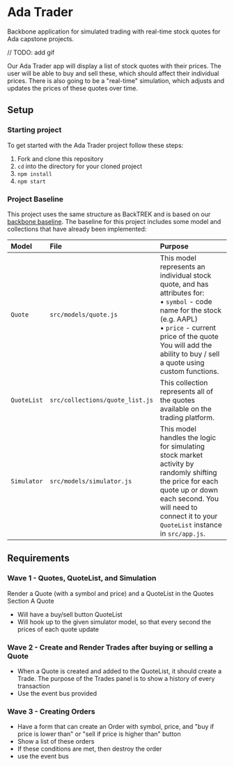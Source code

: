 # Ada Trader
Backbone application for simulated trading with real-time stock quotes for Ada capstone projects.

// TODO: add gif

Our Ada Trader app will display a list of stock quotes with their prices. The user will be able to buy and sell these, which should affect their individual prices. There is also going to be a "real-time" simulation, which adjusts and updates the prices of these quotes over time.

## Setup
### Starting project
To get started with the Ada Trader project follow these steps:

1. Fork and clone this repository
1. `cd` into the directory for your cloned project
1. `npm install`
1. `npm start`

### Project Baseline
This project uses the same structure as BackTREK and is based on our [backbone baseline](https://github.com/AdaGold/backbone-baseline). The baseline for this project includes some model and collections that have already been implemented:

| Model | File | Purpose |
|:------|:-----|:--------|
| `Quote` | `src/models/quote.js` | This model represents an individual stock quote, and has attributes for:<br>• `symbol` - code name for the stock (e.g. AAPL)<br>• `price` - current price of the quote<br>You will add the ability to buy / sell a quote using custom functions. |
| `QuoteList` | `src/collections/quote_list.js` | This collection represents all of the quotes available on the trading platform. |
| `Simulator` | `src/models/simulator.js` | This model handles the logic for simulating stock market activity by randomly shifting the price for each quote up or down each second. You will need to connect it to your `QuoteList` instance in `src/app.js`. |

## Requirements
### Wave 1 - Quotes, QuoteList, and Simulation

Render a Quote (with a symbol and price) and a QuoteList in the Quotes Section
A Quote
  - Will have a buy/sell button
QuoteList
  - Will hook up to the given simulator model, so that every second the prices of each quote update

<!-- In this wave you should be able to render a single instance of a Quote, which will display the name (known as a symbol) and price for a single stock. In order to achieve this your application should at the very least:

#### Primary Requirements
1. Have a `Quote` extended from `Backbone.Model`
1. Have a `QuoteView` extended from `Backbone.View`
1. The `QuoteView` should:
  * Have an `initialize` function that should:
    * Receive and store a JavaScript object with quote data (`symbol` and `price`). See [Example Stocks](#example-stocks) for inspiration.
    * Compile an Underscore template using the script with the id `quote-template` (which is already defined in `index.html`).
  * Have a `render` function that should:
    * Use the compiled template to render HTML for a single quote.
1. When creating an instance of the `QuoteView`, it should be tied to an instance of the `Quote` model -->

### Wave 2 - Create and Render Trades after buying or selling a Quote
  - When a Quote is created and added to the QuoteList, it should create a Trade. The purpose of the Trades panel is to show a history of every transaction
  - Use the event bus provided

<!-- In this wave, you should work on a second Backbone view,  `QuoteListView`, which is responsible for displaying all of the Quotes. This view should manage a list of `QuoteView` instances and render each of them. In order to achieve this, your application should:

#### Primary Requirements
1. Have a `QuoteList` extended from `Backbone.Collection`
1. Have a `QuoteListView` extended from `Backbone.View`.
1. The `QuoteListView` should:
  * Have an `initialize` function that should:
    * Receive and store a list of quote data objects.
    * Compile the same Underscore template from Wave 1. This compiled template will replace the one used in `QuoteView` during Wave 1.
  * Have a `render` function that should:
    * Render each `QuoteView` instance in the list of quotes.
    * Have a reference to the element in `index.html` that will contain the list of rendered `quotes`.
    * Append to that element the jQuery object for each `QuoteView` instance we rendered.
1. When creating an instance of the `QuoteListView`, it should be tied to an instance of the `QuoteList` model
1. When the app opens, it must have a few quotes already populated and rendered on the page. -->

### Wave 3 - Creating Orders
  - Have a form that can create an Order with symbol, price, and "buy if price is lower than" or "sell if price is higher than" button
  - Show a list of these orders
  - If these conditions are met, then destroy the order
  - use the event bus

<!-- In this wave we will extend our `QuoteView` class to support clicking on the Buy and Sell buttons for each quote. In order to achieve this, your application should be updated so that:

1. The `QuoteView` class should:
  * Have an `events` property that defines two handlers for the `click` event, one for each `button` in the quote template.
  * Have a function that runs when the `click` event happens on the buy button. This function should:
    * Increase the stock's price by $1.00.
    * Re-render the view so that the new price is displayed to the user.
  * Have a function that runs when the `click` event happens on the sell button. This function should:
    * Decrease the stocks' price by $1.00.
    * Re-render the view so that the new price is displayed to the user.
1. The `Quote` model should have unit tests written in Jasmine for any custom methods you add to it. -->

<!-- ### Wave 4 - Events: Simulate
This wave will implement a simulation of the broader stock market. To make this simulation as true-to-life as possible, we'll be randomly moving the stock price up or down by a small amount, once per second. In `app.js`, we've provided the function `simulate` which does exactly that. In order to achieve this, your application should be updated so that:

1. The `QuoteView` class should:
  * Setup [an event listener](http://backbonejs.org/#Events-on) for a custom event named `change:price`. This should be done in the `initialize` function.
  * Have a function that runs when the `change:price` event happens. This function should:
    * Expect that a `change` parameter will be passed into it.
    * Expect that the `change` parameter will be a number, positive OR negative.
    * Add the `change` parameter onto the current stock price.
    * Re-render the view so that the new price is displayed to the user.
1. Something in the project should call the `simulate` function on each of the `QuoteView` instances.

You may find that you would rather move the `simulate` function out of `app.js`. Feel free to do so.

We do not expect you to write unit tests for the `simulate` function. -->
